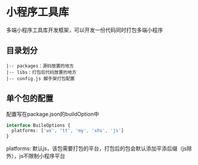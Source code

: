 # 小程序工具库

多端小程序工具库开发框架，可以开发一份代码同时打包多端小程序

## 目录划分
```
|-- packages：源码放置的地方
|-- libs：打包后代码放置的地方
|-- config.js 脚手架打包配置
```

## 单个包的配置
配置写在package.json的buildOption中
``` typescript
interface BuileOptions {
  platforms: ['wx', 'tt', 'my', 'xhs', 'js']
}
```
platforms: 默认js，该包需要打包的平台，打包后的包会默认添加平添后缀（js除外），js不限制小程序平台
